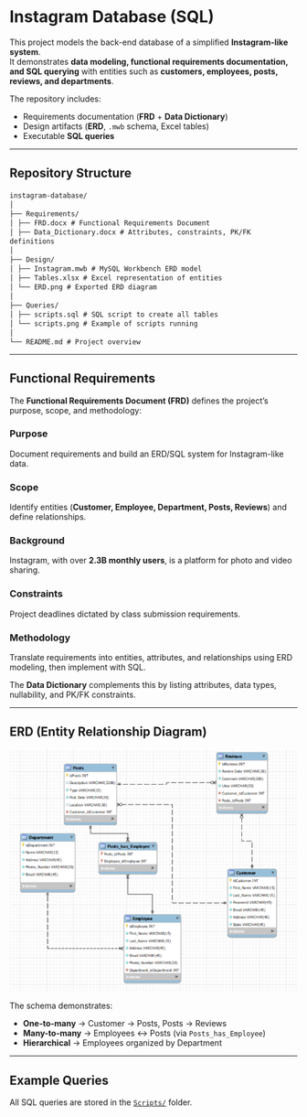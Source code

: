 # Instagram Database (SQL)

This project models the back-end database of a simplified **Instagram-like system**.  
It demonstrates **data modeling, functional requirements documentation, and SQL querying** with entities such as **customers, employees, posts, reviews, and departments**.  

The repository includes:  
- Requirements documentation (**FRD** + **Data Dictionary**)  
- Design artifacts (**ERD**, `.mwb` schema, Excel tables)  
- Executable **SQL queries**  

---

## Repository Structure
```
instagram-database/
│
├── Requirements/
│ ├── FRD.docx # Functional Requirements Document
│ ├── Data_Dictionary.docx # Attributes, constraints, PK/FK definitions
│
├── Design/
│ ├── Instagram.mwb # MySQL Workbench ERD model
│ ├── Tables.xlsx # Excel representation of entities
│ └── ERD.png # Exported ERD diagram
│
├── Queries/
│ ├── scripts.sql # SQL script to create all tables
│ └── scripts.png # Example of scripts running
│
└── README.md # Project overview
```
---

## Functional Requirements

The **Functional Requirements Document (FRD)** defines the project’s purpose, scope, and methodology:

### Purpose  
Document requirements and build an ERD/SQL system for Instagram-like data.  

### Scope  
Identify entities (**Customer, Employee, Department, Posts, Reviews**) and define relationships.  

### Background  
Instagram, with over **2.3B monthly users**, is a platform for photo and video sharing.  

### Constraints  
Project deadlines dictated by class submission requirements.  

### Methodology  
Translate requirements into entities, attributes, and relationships using ERD modeling, then implement with SQL.  

The **Data Dictionary** complements this by listing attributes, data types, nullability, and PK/FK constraints.  

---

## ERD (Entity Relationship Diagram)

![ERD](IGDatabase_SQL/Design/ERD.png)

The schema demonstrates:  
- **One-to-many** → Customer → Posts, Posts → Reviews  
- **Many-to-many** → Employees ↔ Posts (via `Posts_has_Employee`)  
- **Hierarchical** → Employees organized by Department  

---

## Example Queries

All SQL queries are stored in the [`Scripts/`](IGDatabase_SQL/Scripts) folder.  





